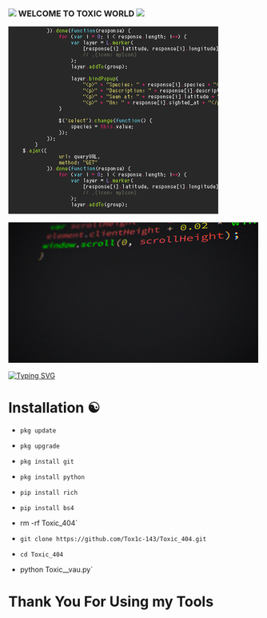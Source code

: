 <h3 align="left">
  <img src="https://emoji.discord.st/emojis/768b108d-274f-4f44-a634-8477b16efce7.gif" width="22">
WELCOME TO TOXIC WORLD 
  <img src="https://emoji.discord.st/emojis/768b108d-274f-4f44-a634-8477b16efce7.gif" width="22">
</h3>

 

<img src="https://github.com/MRVIVEK-CODER/Decompiler/blob/main/106824690-8dd73a00-66ad-11eb-89e2-53e13ac6f594.gif" alt="" border="0" />

 

![Alt text](https://github.com/TOX1C-143/TOX1C-143/blob/main/Image/pinterestdownloader.com-1707860477.240562.gif?raw=true)

 

[![Typing SVG](https://readme-typing-svg.herokuapp.com?font=Fira+Code&size=35&pause=1000&random=false&width=435&lines=TOXIC+143;IT'S+NOT+A+NAME;IT'S+BRAND+BRO)](https://git.io/typing-svg)

 

# Installation ☯️

 

- `pkg update` 

- `pkg upgrade`

- `pkg install git` 

- `pkg install python`

- `pip install rich`

- `pip install bs4`

- rm -rf Toxic_404`

- `git clone https://github.com/Tox1c-143/Toxic_404.git`

- `cd Toxic_404 `

- python Toxic__vau.py`

# Thank You For Using my Tools






